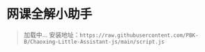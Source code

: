 # 网课全解小助手
> 加载中…
安装地址：```https://raw.githubusercontent.com/PBK-B/Chaoxing-Little-Assistant-js/main/script.js```
